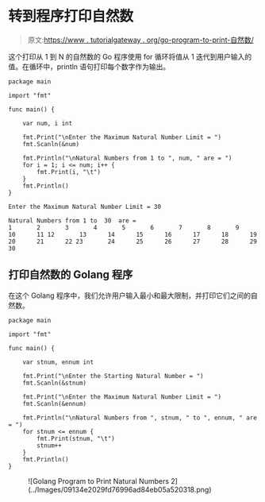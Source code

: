 # 转到程序打印自然数

> 原文:[https://www . tutorialgateway . org/go-program-to-print-自然数/](https://www.tutorialgateway.org/go-program-to-print-natural-numbers/)

这个打印从 1 到 N 的自然数的 Go 程序使用 for 循环将值从 1 迭代到用户输入的值。在循环中，println 语句打印每个数字作为输出。

```
package main

import "fmt"

func main() {

    var num, i int

    fmt.Print("\nEnter the Maximum Natural Number Limit = ")
    fmt.Scanln(&num)

    fmt.Println("\nNatural Numbers from 1 to ", num, " are = ")
    for i = 1; i <= num; i++ {
        fmt.Print(i, "\t")
    }
    fmt.Println()
}
```

```
Enter the Maximum Natural Number Limit = 30

Natural Numbers from 1 to  30  are = 
1       2       3       4       5       6       7       8       9       10      11 12       13      14      15      16      17      18      19      20      21      22 23       24      25      26      27      28      29      30
```

## 打印自然数的 Golang 程序

在这个 Golang 程序中，我们允许用户输入最小和最大限制，并打印它们之间的自然数。

```
package main

import "fmt"

func main() {

    var stnum, ennum int

    fmt.Print("\nEnter the Starting Natural Number = ")
    fmt.Scanln(&stnum)

    fmt.Print("\nEnter the Maximum Natural Number Limit = ")
    fmt.Scanln(&ennum)

    fmt.Println("\nNatural Numbers from ", stnum, " to ", ennum, " are = ")
    for stnum <= ennum {
        fmt.Print(stnum, "\t")
        stnum++
    }
    fmt.Println()
}
```

<figure class="wp-block-image size-large">![Golang Program to Print Natural Numbers 2](../Images/09134e2029fd76996ad84eb05a520318.png)</figure>
